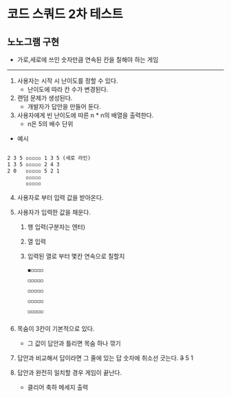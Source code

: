 # 코드 스쿼드 2차 테스트
## 노노그램 구현
- 가로,세로에 쓰인 숫자만큼 연속된 칸을 칠해야 하는 게임

---

1. 사용자는 시작 시 난이도를 정할 수 있다.
   - 난이도에 따라 칸 수가 변경된다.
2. 랜덤 문제가 생성된다. 
   - 개발자가 답안을 만들어 둔다.
3. 사용자에게 빈 난이도에 따른 n * n의 배열을 출력한다. 
   - n은 5의 배수 단위 
- 예시 

```1 2 
       
2 3 5 ◽◽◽◽◽ 1 3 5 (세로 라인)   
1 3 5 ◽◽◽◽◽ 2 4 3 
2 0   ◽◽◽◽◽ 5 2 1 
      ◽◽◽◽◽  
      ◽◽◽◽◽  
```
4. 사용자로 부터 입력 값을 받아온다.

5. 사용자가 입력한 값을 채운다.
   1. 행 입력(구분자는 엔터)
   2. 열 입력
   3. 입력된 열로 부터 몇칸 연속으로 칠할지
   
        ◾️◽◽◽◽   
        ◽◽◽◽◽  
        ◽◽◽◽◽  
        ◽◽◽◽◽  
        ◽◽◽◽◽
6. 목숨이 3칸이 기본적으로 있다. 
   - 그 값이 답안과 틀리면 목숨 하나 깎기
7. 답안과 비교해서 답이라면 그 줄에 있는 답 숫자에 취소선 긋는다.
    ~~3~~ 5 1
8. 답안과 완전히 일치할 경우 게임이 끝난다.
   - 클리어 축하 메세지 출력



